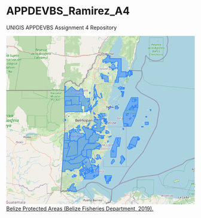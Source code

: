 # APPDEVBS_Ramirez_A4
UNIGIS APPDEVBS Assignment 4 Repository

![Belize Protected Areas (Belize Fisheries Department, 2019).](images/belize_protected_areas_all.png "Belize Fisheries Department. https://www.caribbeanmarineatlas.net/layers/geonode:belize_protected_areas_all")
[Belize Protected Areas (Belize Fisheries Department, 2019).](images/belize_protected_areas_all.png "Belize Fisheries Department. https://www.caribbeanmarineatlas.net/layers/geonode:belize_protected_areas_all")
